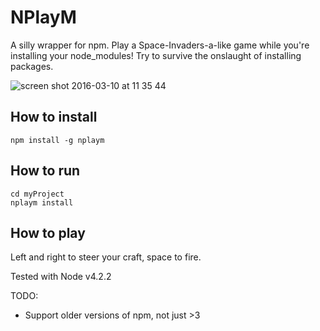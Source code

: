 # NPlayM
A silly wrapper for npm. Play a Space-Invaders-a-like game while you're installing your node_modules!
Try to survive the onslaught of installing packages. 

![screen shot 2016-03-10 at 11 35 44](https://cloud.githubusercontent.com/assets/7237525/13668378/450a150a-e6b4-11e5-96ef-4edbb5b7b3ba.png)

## How to install
```
npm install -g nplaym
```
## How to run
```
cd myProject
nplaym install
```
## How to play
Left and right to steer your craft, space to fire.

Tested with Node v4.2.2

TODO:
- Support older versions of npm, not just >3

